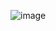 ![image](https://github.com/Botnen1/MultiClip-ChromeExtension/assets/94934743/c545afeb-01b9-4158-9c66-b14bdb09a531)
